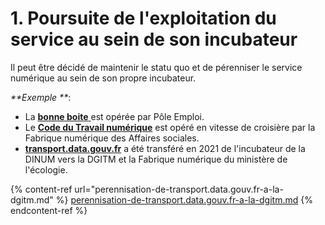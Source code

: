 # 1. Poursuite de l'exploitation du service au sein de son incubateur

Il peut être décidé de maintenir le statu quo et de pérenniser le service numérique au sein de son propre incubateur.&#x20;

_**Exemple **_:&#x20;

* La [**bonne boite** ](https://labonneboite.pole-emploi.fr)est opérée par Pôle Emploi.
* Le [**Code du Travail numérique**](https://code.travail.gouv.fr) est opéré en vitesse de croisière par la Fabrique numérique des Affaires sociales.&#x20;
* [**transport.data.gouv.fr**](perennisation-de-transport.data.gouv.fr-a-la-dgitm.md) a été transféré en 2021 de l'incubateur de la DINUM vers la DGITM et la Fabrique numérique du ministère de l'écologie.

{% content-ref url="perennisation-de-transport.data.gouv.fr-a-la-dgitm.md" %}
[perennisation-de-transport.data.gouv.fr-a-la-dgitm.md](perennisation-de-transport.data.gouv.fr-a-la-dgitm.md)
{% endcontent-ref %}



